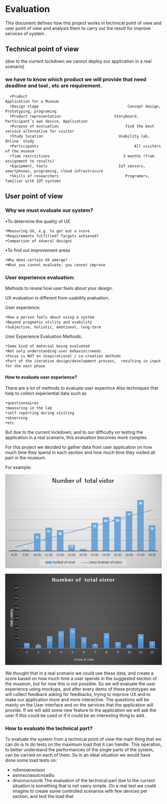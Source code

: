 # Evaluation

This document defines how this project works in technical point of view and user point of view and analysis them to carry out the result for improve services of system .

 ## Technical point of view 
 (due to the current lockdown we cannot deploy our application in a real scenario)
 
 ### we have to know which product we will provide that need deadline and tool , etc are requirement.
      
      •Product                                                   Application for a Museum
      •Design stage                                        Concept design, Prototyping, programing 
      •Product representation                        Storyboard, Participant’s own device, Application
      •Purpose of evaluation                              find the best service alternative for visitor
      •Study location                                  Usability lab, Online  study
      •Participants                                           All visitors of the museum 
      •Time restrictions                                 3 months (from assignment to results)
      •Equipment, tools                                IoT sensors, smartphones, programing, cloud infrastrucure
      •Skills of researchers                              Programers, familiar with IOT systems
 
 ## User point of view    
 ### Why we must evaluate our system?
 •To  determine the quality of UX

    •Measuring UX, e.g. to get out a score 
    •Requirements fulfilled? Targets achieved? 
    •Comparison of several designs
    
 •To  find out improvement areas
 
    •Why does certain UX emerge?
    •What you cannot evaluate, you cannot improve
    
### User experience evaluation:
   Methods to reveal how user feels about your design.
   
   UX evaluation is different from usability evaluation.
   
   User experience:
   
    •How a person feels about using a system 
    •Beyond pragmatic utility and usability 
    •Subjective, holistic, emotional, long-term
  
  User Experience Evaluation Methods: 
  
    •Some kind of material being evaluated 
    •Not only understanding user behavior/needs
    •Focus is NOT on inspirational / co-creation methods
    •Part of the iterative design/development process,  resulting in input for the next phase
      
 #### How to evaluate user experience?
 
 There are a lot of methods to evaluate user experince Also techniques that help to collect experiential data such as 
 
    •questionnaires
    •measuring in the lab 
    •self-reporting during visiting
    •observing
    •etc
    
But due to the current lockdown, and to our difficulty on testing the application in a real scenario, this evaluation becomes more complex.

For this project we decided to gather data from user application on how much time they spend in each section and how much time they visited all part in the museum.

For example:

![chart](Images/chart.png)

![chart](Images/chart2.png)

We thought that in a real scenario we could use these data, and create a score based on how much time a user spends in the suggested section of the museum, but for now this is not possible.
So we will evaluate the user experience using mockups, and after every demo of these prototypes we will collect feedback asking for feedbacks, trying to improve UX and to make our application more and more interactive.
The questions will be mainly on the User interface and on the services that the application will provide. If we will add some new feature to the application we will ask the user if this could be used or if it could be an interesting thing to add.

### How to evaluate the technical part?
To evaluate the system from a technical point of view the main thing that we can do is to do tests on the maximum load that it can handle. This operation, to better understand the performances of the single parts of the system, can be carried on each of them. So in an ideal situation we would have done some load tests on:
* ndixnoanxoiasn
* asnnxcoasuicnsadiu 
* dnucnuciuicnb
The evaluation of the technical part due to the current situation is something that is not vaery simple. On a real test we could imagine to create some controlled scenarios with few devices per section, and test the load that
